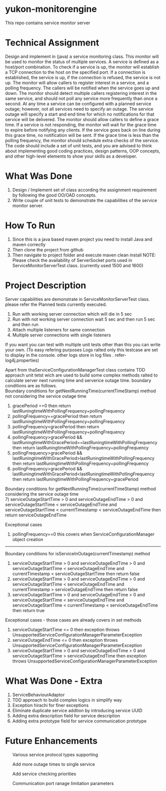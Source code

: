 # yukon-monitorengine
This repo contains service monitor server

# Technical Assignment
Design and implement in (java) a service monitoring class.  This monitor will be used to monitor the status of multiple services.  A service is defined as a host/port combination.  To check if a service is up, the monitor will establish a TCP connection to the host on the specified port.  If a connection is established, the service is up, if the connection is refused, the service is not up.
The monitor will allow callers to register interest in a service, and a polling frequency. The callers will be notified when the service goes up and down.
The monitor should detect multiple callers registering interest in the same service, and should not poll any service more frequently than once a second.
At any time a service can be configured with a planned service outage; however, not all services need to specify an outage. The service outage will specify a start and end time for which no notifications for that service will be delivered.
The monitor should allow callers to define a grace time.  If a service is not responding, the monitor will wait for the grace time to expire before notifying any clients.  If the service goes back on line during this grace time, no notification will be sent.  If the grace time is less than the polling frequency, the monitor should schedule extra checks of the service.
The code should include a set of unit tests, and you are advised to think about implementing good coding practices, design patterns, OOP concepts, and other high-level elements to show your skills as a developer.

# What Was Done
1) Design / Implement set of class according the assignment requirement by following the good OO/OAD concepts.
2) Write couple of unit tests to demonstrate the capabilities of the service monitor server.

# How To Run
1) Since this is a java based maven project you need to install Java and maven correctly
2) Then clone the project from github
3) Then navigate to project folder and execute maven clean install
NOTE: Please check the availability of ServerSocket ports used in ServiceMonitorServerTest class. (currently used 1500 and 1600)

# Project Description
Server capabilities are demonstrate in ServiceMonitorServerTest class. please refer the Planned tests currently executed.
1) Run with  working server connection which will die in 5 sec
2) Run with  not working server connection wait 5 sec and then run 5 sec and then run
3) Attach multiple listeners for same connection
4) Multiple server connections with single listeners
          
If you want you can test with multiple unit tests other than this you can write your own. (To easy refering purposes Logs ralted only this testcase are set to display in the console. other logs store in log files . refer- log4j.properties)
           
Apart from thaServiceConfigurationManagerTest class contains TDD approach unit tetst wich are used to build some complex methods ralted to calculate server next running time and serverice outage time. boundary conditions are as follows.    
Boundary conditions for getNextRunningTime(currentTimeStamp) method not considering the service outage time 

1) gracePeriod ==0 then return lastRuningtimeWithPollingFrequency+pollingFrequency
2) pollingFrequency==gracePeriod then return lastRuningtimeWithPollingFrequency+pollingFrequency
3) pollingFrequency<gracePeriod then return lastRuningtimeWithPollingFrequency+pollingFrequency
4) pollingFrequency>gracePeriod && lastRuningtimeWithGracePeriod==lastRuningtimeWithPollingFrequency then return lastRuningtimeWithPollingFrequency+pollingFrequency
5) pollingFrequency>gracePeriod && lastRuningtimeWithGracePeriod>lastRuningtimeWithPollingFrequency then return lastRuningtimeWithPollingFrequency+pollingFrequency
6)  pollingFrequency>gracePeriod && lastRuningtimeWithGracePeriod<lastRuningtimeWithPollingFrequency then return lastRuningtimeWithPollingFrequency+gracePeriod
           
Boundary conditions for getNextRunningTime(currentTimeStamp) method considering the service outage time          
7) serviceOutageStartTime > 0 and  serviceOutageEndTime > 0 and serviceOutageStartTime < serviceOutageEndTime and serviceOutageStartTime < currentTimestamp < serviceOutageEndTime  then return serviceOutageEndTime
           
Exceptional cases
1) pollingFrequency==0 this covers when ServiceConfigurationManager object creation        
           
--------------------------------------------------------------------------------------------------------------
Boundary conditions for isServiceInOutage(currentTimestamp) method
1) serviceOutageStartTime > 0 and  serviceOutageEndTime > 0 and serviceOutageStartTime < serviceOutageEndTime and currentTimestamp < serviceOutageStartTime then return false</li> 
2) serviceOutageStartTime > 0 and  serviceOutageEndTime > 0 and serviceOutageStartTime < serviceOutageEndTime and currentTimestamp > serviceOutageEndTime then return false</li> 
3) serviceOutageStartTime > 0 and  serviceOutageEndTime > 0 and serviceOutageStartTime < serviceOutageEndTime and serviceOutageStartTime < currentTimestamp < serviceOutageEndTime  then return true</li>      
           
Exceptional cases - those cases are already covers in set methods</li>
1) serviceOutageStartTime <= 0 then exception throws UnsupportedServiceConfigurationManagerParameterException
2) serviceOutageEndTime <= 0 then exception throws UnsupportedServiceConfigurationManagerParameterException
3) serviceOutageStartTime > 0 and  serviceOutageEndTime > 0 and serviceOutageStartTime > serviceOutageEndTime then exception throws UnsupportedServiceConfigurationManagerParameterException
           

# What Was Done - Extra
1) ServiceBehaviourAdaptor
2) TDD approach to build complex logics in simplify way
3) Exception hirachi for finer exceptions
4) Eliminate duplicate service addtion by introducing service UUID
5) Adding extra description field for service description
6) Adding extra prototype field for service communication prototype


# Future Enhancements
<ul>Various service protocol types supporting</ul>
<ul>Add more outage times to single service</ul>
<ul>Add service checking priorities</ul>
<ul>Communication port ranage limitation parameters</ul>


